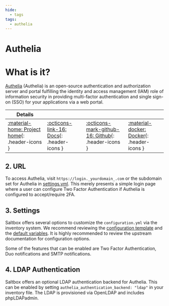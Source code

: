 ```yaml
---
hide:
  - tags
tags:
  - authelia
---
```


# Authelia

# What is it?

[Authelia](https://www.authelia.com/) (Authelia) is an open-source authentication and authorization server and portal fulfilling the identity and access management (IAM) role of information security in providing multi-factor authentication and single sign-on (SSO) for your applications via a web portal.

| Details     |             |             |             |
|-------------|-------------|-------------|-------------|
| [:material-home: Project home](http://authelia.com){: .header-icons } | [:octicons-link-16: Docs](https://www.authelia.com/configuration/prologue/introduction/){: .header-icons } | [:octicons-mark-github-16: Github](https://github.com/authelia/authelia){: .header-icons } | [:material-docker: Docker](https://hub.docker.com/r/authelia/authelia){: .header-icons }|

## 2. URL

To access Authelia, visit `https://login._yourdomain_.com` or the subdomain set for Authelia in [settings.yml](../reference/accounts.md#options-in-settingsyml). This merely presents a simple login page where a user can configure Two Factor Authentication if Authelia is configured to accept/require 2FA.

## 3. Settings

Saltbox offers several options to customize the `configuration.yml` via the inventory system. We recommend reviewing the [configuration template](https://github.com/saltyorg/Saltbox/blob/master/roles/authelia/templates/configuration.yml.j2) and the [default variables](https://github.com/saltyorg/Saltbox/blob/master/roles/authelia/defaults/main.yml). It is highly recommended to review the upstream documentation for configuration options.

Some of the features that can be enabled are Two Factor Authentication, Duo notifications and SMTP notifications.

## 4. LDAP Authentication

Saltbox offers an optional LDAP authentication backend for Authelia. This can be enabled by setting `authelia_authentication_backend: "ldap"` in your inventory file. The LDAP is provisioned via OpenLDAP and includes phpLDAPadmin.

